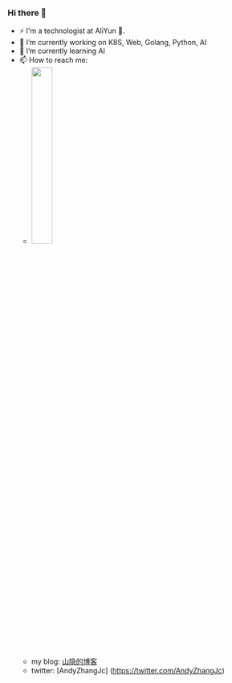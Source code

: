 ### Hi there 👋
- ⚡ I'm a technologist at AliYun 🚀.
- 🔭 I’m currently working on K8S, Web, Golang, Python, AI
- 🌱 I’m currently learning AI
- 📫 How to reach me:
  - <img decoding="async" src="http://rucltvshi.hn-bkt.clouddn.com/wx-me.jpeg" width="30%">
  - my blog: [山隐的博客](https://blog.zjcbit.com)
  - twitter: [AndyZhangJc] (https://twitter.com/AndyZhangJc)
